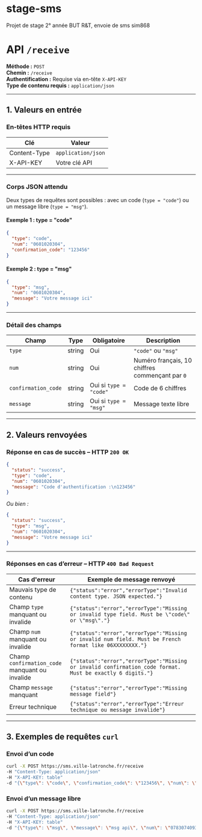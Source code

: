 # stage-sms
Projet de stage 2° année BUT R&amp;T, envoie de sms sim868


# API `/receive`

**Méthode :** `POST`  
**Chemin :** `/receive`  
**Authentification :** Requise via en-tête `X-API-KEY`  
**Type de contenu requis :** `application/json`

---

## 1. Valeurs en entrée

### En-têtes HTTP requis

| Clé           | Valeur                  |
|---------------|--------------------------|
| Content-Type  | `application/json`       |
| X-API-KEY     | Votre clé API            |

---

### Corps JSON attendu

Deux types de requêtes sont possibles : avec un code (`type = "code"`) ou un message libre (`type = "msg"`).

#### Exemple 1 : type = "code"
```json
{
  "type": "code",
  "num": "0601020304",
  "confirmation_code": "123456"
}
```

#### Exemple 2 : type = "msg"
```json
{
  "type": "msg",
  "num": "0601020304",
  "message": "Votre message ici"
}
```

---

### Détail des champs

| Champ               | Type     | Obligatoire | Description                                          |
|---------------------|----------|-------------|------------------------------------------------------|
| `type`              | string   | Oui         | `"code"` ou `"msg"`                                  |
| `num`               | string   | Oui         | Numéro français, 10 chiffres commençant par `0`      |
| `confirmation_code` | string   | Oui si `type = "code"` | Code de 6 chiffres                        |
| `message`           | string   | Oui si `type = "msg"`  | Message texte libre                            |

---

## 2. Valeurs renvoyées

### Réponse en cas de succès – HTTP `200 OK`

```json
{
  "status": "success",
  "type": "code",
  "num": "0601020304",
  "message": "Code d'authentification :\n123456"
}
```

*Ou bien :*

```json
{
  "status": "success",
  "type": "msg",
  "num": "0601020304",
  "message": "Votre message ici"
}
```

---

### Réponses en cas d’erreur – HTTP `400 Bad Request`

| Cas d'erreur                                  | Exemple de message renvoyé                                                                 |
|-----------------------------------------------|---------------------------------------------------------------------------------------------|
| Mauvais type de contenu                       | `{"status":"error","errorType":"Invalid content type. JSON expected."}`                     |
| Champ `type` manquant ou invalide             | `{"status":"error","errorType":"Missing or invalid type field. Must be \"code\" or \"msg\"."}` |
| Champ `num` manquant ou invalide              | `{"status":"error","errorType":"Missing or invalid num field. Must be French format like 06XXXXXXXX."}` |
| Champ `confirmation_code` manquant ou invalide| `{"status":"error","errorType":"Missing or invalid confirmation_code format. Must be exactly 6 digits."}` |
| Champ `message` manquant                      | `{"status":"error","errorType":"Missing message field"}`                                     |
| Erreur technique                              | `{"status":"error","errorType":"Erreur technique ou message invalide"}`                     |

---

## 3. Exemples de requêtes `curl`

### Envoi d’un code
```bash
curl -X POST https://sms.ville-latronche.fr/receive 
-H "Content-Type: application/json" 
-H "X-API-KEY: table" 
-d "{\"type\": \"code\", \"confirmation_code\": \"123456\", \"num\": \"0783074093\"}"

```

### Envoi d’un message libre
```bash
curl -X POST https://sms.ville-latronche.fr/receive 
-H "Content-Type: application/json" 
-H "X-API-KEY: table" 
-d "{\"type\": \"msg\", \"message\": \"msg api\", \"num\": \"0783074093\"}"
```
